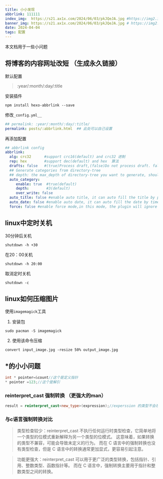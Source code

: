 ```yaml
---
title: 小小发现
abbrlink: 111111
index_img:  https://s21.ax1x.com/2024/06/03/pkJQeJA.jpg #https://img2.imgtp.com/2024/04/13/LRsHBsdS.jpg
banner_img: https://s21.ax1x.com/2024/06/03/pkJQeJA.jpg # https://img2.imgtp.com/2024/04/13/LRsHBsdS.jpg
date: 2024-04-04
tags: 配置
---
```


本文档用于一些小问题


## 将博客的内容网址改短 （生成永久链接）
默认配置
>:year/:month/:day/:title

安装插件
~~~ shell
npm install hexo-abbrlink --save
~~~
修改`_config.yml__`
~~~ yaml
## permalink: :year/:month/:day/:title/
permalink: posts/:abbrlink.html  ## 此处可以自己设置
~~~

再添加配置
~~~ yaml
## abbrlink config
abbrlink:
  alg: crc32      #support crc16(default) and crc32 进制
  rep: hex        #support dec(default) and hex  算法
  drafts: false   #(true)Process draft,(false)Do not process draft. false(default) 
  ## Generate categories from directory-tree
  ## depth: the max_depth of directory-tree you want to generate, should > 0
  auto_category:
     enable: true  #true(default)
     depth:        #3(default)
     over_write: false 
  auto_title: false #enable auto title, it can auto fill the title by path
  auto_date: false #enable auto date, it can auto fill the date by time today
  force: false #enable force mode,in this mode, the plugin will ignore the cache, and calc the abbrlink for every post even it already had abbrlink.
~~~


## linux中定时关机
30分钟后关机
~~~ shell
shutdown -h +30 
~~~
在20：00关机
~~~ shell
shutdown -h 20:00
~~~
取消定时关机
~~~shell
shutdown -c
~~~


## linux如何压缩图片

使用`imagemagick`工具
1. 安装包
``` shell
sudo pacman -S imagemagick
```
2. 使用该命令压缩
``` shell
convert input_image.jpg -resize 50% output_image.jpg
```

## *的小小问题

~~~cpp
int * pointer=&count//这个是定义指针 
* pointer =123;//这个是解引
~~~

### reinterpret_cast 强制转换 （更强大的man）

~~~cpp 
result = reinterpret_cast<new_type>(expression);//experssion 的类型不会改变啦    
~~~
### 与c语言强制转换对比

>类型检查较少：reinterpret_cast 不执行任何运行时类型检查，它简单地将一个类型的位模式重新解释为另一个类型的位模式。
>这意味着，如果转换的类型不兼容，可能会导致未定义的行为。
>而在 C 语言中的强制转换也没有类型检查，但是 C 语言中的转换通常更加显式，更容易引起注意。

>功能更强大：reinterpret_cast 可以用于更广泛的类型转换，包括指针、引用、整数类型、函数指针等。
>而在 C 语言中，强制转换主要用于指针和整数类型之间的转换。
